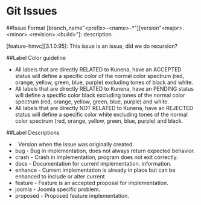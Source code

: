 # Git Issues


##Issue Format
[branch_name"\<prefix\>-\<name\>-*"][version"\<major\>.\<minor\>.\<revision\>.\<build\>"]: description

[feature-hmvc][3.1.0.95]: This issue is an issue, did we do recursion?

##Label Color guideline
* All labels that are directly RELATED to Kunena, have an ACCEPTED status will define a specific color of the normal color spectrum (red, orange, yellow, green, blue, purple) excluding tones of black and white.
* All labels that are directly RELATED to Kunena, have an PENDING status will define a specific color black excluding tones of the normal color spectrum (red, orange, yellow, green, blue, purple) and white.
* All labels that are directly NOT RELATED to Kunena, have an REJECTED status will define a specific color white excluding tones of the normal color spectrum (red, orange, yellow, green, blue, purple) and black.

##Label Descriptions
* <major>.<minor> Version when the issue was originally created.
* bug - Bug in implementation, does not always return expected behavior.
* crash - Crash in implementation, program does not exit correctly.
* docs - Documentation for current implementation.
information.
* enhance - Current implementation is already in place but can be enhanced to include or alter current 
* feature - Feature is an accepted proposal for implementation.
* joomla - Joomla specific problem.
* proposed - Proposed feature implementation.